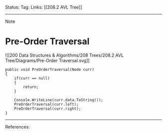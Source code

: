 Status: 
Tag:
Links: [[208.2 AVL Tree]]

---
> [!note] 
>  # Pre-Order Traversal

![[200 Data Structures & Algorithms/208 Trees/208.2 AVL Tree/Diagrams/Pre-Order Traversal.svg]]


``` run-csharp
public void PreOrderTraversal(Node curr)
{
	if(curr == null)
	{
		return;
	}
	
	Console.WriteLine(curr.data.ToString());
	PreOrderTraversal(curr.left);
	PreOrderTraversal(curr.right);
}
```





---
References: